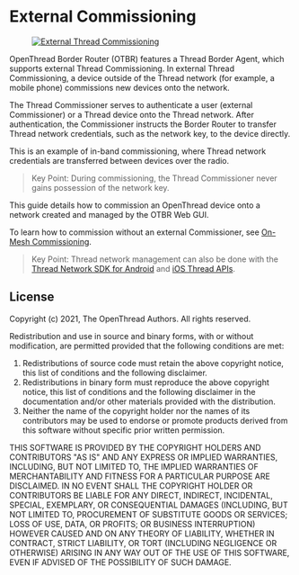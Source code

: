 # External Commissioning

<figure class="attempt-right">
<a href="../../images/thread-commissioning.png">
  <img src="../../images/thread-commissioning.png" srcset="../../images/thread-commissioning.png 1x, ../../images/thread-commissioning_2x.png 2x" border="0" alt="External Thread Commissioning" /></a>
</figure>

OpenThread Border Router (OTBR) features a Thread Border Agent, which supports
external Thread Commissioning. In external Thread Commissioning, a device
outside of the Thread network (for example, a mobile phone) commissions new
devices onto the network.

The Thread Commissioner serves to authenticate a user (external Commissioner) or
a Thread device onto the Thread network. After authentication, the Commissioner
instructs the Border Router to transfer Thread network credentials, such as the
network key, to the device directly.

This is an example of in-band commissioning, where Thread network credentials
are transferred between devices over the radio.

<p style="clear:both"></p>

> Key Point: During commissioning, the Thread Commissioner never gains possession
of the network key.

This guide details how to commission an OpenThread device onto a network created
and managed by the OTBR Web GUI.

To learn how to commission without an external Commissioner, see
[On-Mesh Commissioning](../../build/commissioning.md).

> Key Point: Thread network management can also be done with the [Thread Network SDK for Android](https://developers.home.google.com/thread) and [iOS Thread APIs](https://developer.apple.com/documentation/threadnetwork/).

## License

Copyright (c) 2021, The OpenThread Authors.
All rights reserved.

Redistribution and use in source and binary forms, with or without
modification, are permitted provided that the following conditions are met:
1. Redistributions of source code must retain the above copyright
   notice, this list of conditions and the following disclaimer.
2. Redistributions in binary form must reproduce the above copyright
   notice, this list of conditions and the following disclaimer in the
   documentation and/or other materials provided with the distribution.
3. Neither the name of the copyright holder nor the
   names of its contributors may be used to endorse or promote products
   derived from this software without specific prior written permission.

THIS SOFTWARE IS PROVIDED BY THE COPYRIGHT HOLDERS AND CONTRIBUTORS "AS IS"
AND ANY EXPRESS OR IMPLIED WARRANTIES, INCLUDING, BUT NOT LIMITED TO, THE
IMPLIED WARRANTIES OF MERCHANTABILITY AND FITNESS FOR A PARTICULAR PURPOSE
ARE DISCLAIMED. IN NO EVENT SHALL THE COPYRIGHT HOLDER OR CONTRIBUTORS BE
LIABLE FOR ANY DIRECT, INDIRECT, INCIDENTAL, SPECIAL, EXEMPLARY, OR
CONSEQUENTIAL DAMAGES (INCLUDING, BUT NOT LIMITED TO, PROCUREMENT OF
SUBSTITUTE GOODS OR SERVICES; LOSS OF USE, DATA, OR PROFITS; OR BUSINESS
INTERRUPTION) HOWEVER CAUSED AND ON ANY THEORY OF LIABILITY, WHETHER IN
CONTRACT, STRICT LIABILITY, OR TORT (INCLUDING NEGLIGENCE OR OTHERWISE)
ARISING IN ANY WAY OUT OF THE USE OF THIS SOFTWARE, EVEN IF ADVISED OF THE
POSSIBILITY OF SUCH DAMAGE.
